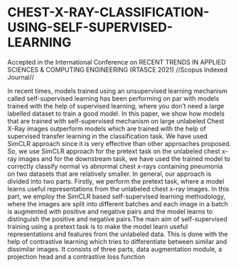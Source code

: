 # CHEST-X-RAY-CLASSIFICATION-USING-SELF-SUPERVISED-LEARNING
Accepted in the
International Conference on
RECENT TRENDS IN APPLIED SCIENCES & COMPUTING ENGINEERING
(RTASCE 2021)
//Scopus Indexed Journal//

  In recent times, models trained using an unsupervised learning mechanism called self-supervised learning has been performing on par with models trained with the help of supervised learning, where you don’t need a large labelled dataset to train a good model. In this paper, we show how models that are trained with self-supervised mechanism on large unlabeled Chest X-Ray images outperform models which are trained with the help of supervised transfer learning in the classification task.
  We have used SimCLR approach since it is very effective than other approaches proposed. So, we use SimCLR approach for the pretext task on the unlabeled chest x-ray images and for the downstream task, we have used the trained model to correctly classify normal vs abnormal chest x-rays containing pneumonia on two datasets that are relatively smaller.
  In general, our approach is divided into two parts. Firstly, we perform the pretext task, where a model learns useful representations from the unlabeled chest x-ray images. In this part, we employ the SimCLR based self-supervised learning methodology, where the images are split into different batches and each image in a batch is augmented with positive and negative pairs and the model learns to distinguish the positive and negative pairs.The main aim of self-supervised training using a pretext task is to make the model learn useful representations and features from the unlabeled data. This is done with the help of contrastive learning which tries to differentiate between similar and dissimilar images. It consists of three parts, data augmentation module, a projection head and a contrastive loss function
